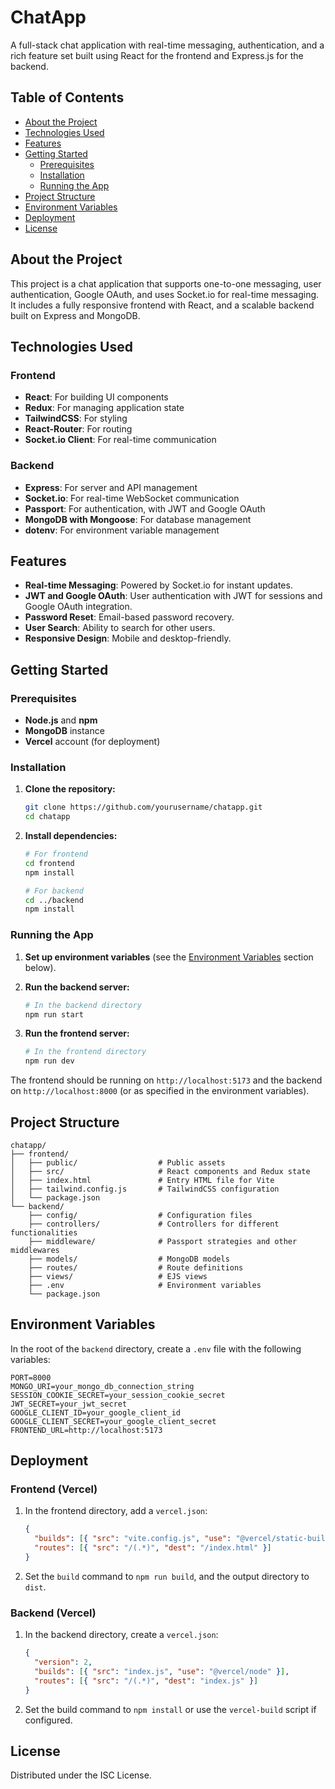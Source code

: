 

# ChatApp

A full-stack chat application with real-time messaging, authentication, and a rich feature set built using React for the frontend and Express.js for the backend.

## Table of Contents
- [About the Project](#about-the-project)
- [Technologies Used](#technologies-used)
- [Features](#features)
- [Getting Started](#getting-started)
  - [Prerequisites](#prerequisites)
  - [Installation](#installation)
  - [Running the App](#running-the-app)
- [Project Structure](#project-structure)
- [Environment Variables](#environment-variables)
- [Deployment](#deployment)
- [License](#license)

## About the Project

This project is a chat application that supports one-to-one messaging, user authentication, Google OAuth, and uses Socket.io for real-time messaging. It includes a fully responsive frontend with React, and a scalable backend built on Express and MongoDB.

## Technologies Used

### Frontend
- **React**: For building UI components
- **Redux**: For managing application state
- **TailwindCSS**: For styling
- **React-Router**: For routing
- **Socket.io Client**: For real-time communication

### Backend
- **Express**: For server and API management
- **Socket.io**: For real-time WebSocket communication
- **Passport**: For authentication, with JWT and Google OAuth
- **MongoDB with Mongoose**: For database management
- **dotenv**: For environment variable management

## Features

- **Real-time Messaging**: Powered by Socket.io for instant updates.
- **JWT and Google OAuth**: User authentication with JWT for sessions and Google OAuth integration.
- **Password Reset**: Email-based password recovery.
- **User Search**: Ability to search for other users.
- **Responsive Design**: Mobile and desktop-friendly.

## Getting Started

### Prerequisites
- **Node.js** and **npm**
- **MongoDB** instance
- **Vercel** account (for deployment)

### Installation

1. **Clone the repository:**
   ```bash
   git clone https://github.com/yourusername/chatapp.git
   cd chatapp
   ```

2. **Install dependencies:**
   ```bash
   # For frontend
   cd frontend
   npm install

   # For backend
   cd ../backend
   npm install
   ```

### Running the App

1. **Set up environment variables** (see the [Environment Variables](#environment-variables) section below).

2. **Run the backend server:**
   ```bash
   # In the backend directory
   npm run start
   ```

3. **Run the frontend server:**
   ```bash
   # In the frontend directory
   npm run dev
   ```

The frontend should be running on `http://localhost:5173` and the backend on `http://localhost:8000` (or as specified in the environment variables).

## Project Structure

```plaintext
chatapp/
├── frontend/
│   ├── public/                  # Public assets
│   ├── src/                     # React components and Redux state
│   ├── index.html               # Entry HTML file for Vite
│   ├── tailwind.config.js       # TailwindCSS configuration
│   └── package.json
└── backend/
    ├── config/                  # Configuration files
    ├── controllers/             # Controllers for different functionalities
    ├── middleware/              # Passport strategies and other middlewares
    ├── models/                  # MongoDB models
    ├── routes/                  # Route definitions
    ├── views/                   # EJS views
    ├── .env                     # Environment variables
    └── package.json
```

## Environment Variables

In the root of the `backend` directory, create a `.env` file with the following variables:

```plaintext
PORT=8000
MONGO_URI=your_mongo_db_connection_string
SESSION_COOKIE_SECRET=your_session_cookie_secret
JWT_SECRET=your_jwt_secret
GOOGLE_CLIENT_ID=your_google_client_id
GOOGLE_CLIENT_SECRET=your_google_client_secret
FRONTEND_URL=http://localhost:5173
```

## Deployment

### Frontend (Vercel)
1. In the frontend directory, add a `vercel.json`:
   ```json
   {
     "builds": [{ "src": "vite.config.js", "use": "@vercel/static-build" }],
     "routes": [{ "src": "/(.*)", "dest": "/index.html" }]
   }
   ```

2. Set the `build` command to `npm run build`, and the output directory to `dist`.

### Backend (Vercel)
1. In the backend directory, create a `vercel.json`:
   ```json
   {
     "version": 2,
     "builds": [{ "src": "index.js", "use": "@vercel/node" }],
     "routes": [{ "src": "/(.*)", "dest": "index.js" }]
   }
   ```

2. Set the build command to `npm install` or use the `vercel-build` script if configured.

## License

Distributed under the ISC License.
